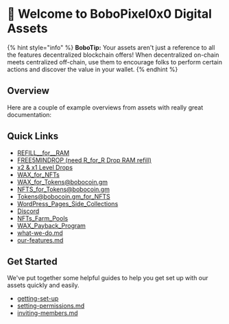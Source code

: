# 👋 Welcome to BoboPixel0x0 Digital Assets

{% hint style="info" %}
**BoboTip:** Your assets aren't just a reference to all the features decentralized blockchain offers! When decentralized on-chain meets centralized off-chain, use them to encourage folks to perform certain actions and discover the value in your wallet.
{% endhint %}

## Overview

Here are a couple of example overviews from assets with really great documentation:

## Quick Links

- [REFILL__for__RAM](overview/refill.md)
- [FREE5MINDROP (need R_for_R Drop RAM refill)](overview/f5md.md)
- [x2 & x1 Level Drops](overview/blendsnefty.md)
- [WAX_for_NFTs](overview/wfn.md)
- [WAX_for_Tokens@bobocoin.gm](overview/wfbt.md)
- [NFTS_for_Tokens@bobocoin.gm](overview/nft.md)
- [Tokens@bobocoin.gm_for_NFTS](overview/btfn.md)
- [WordPress_Pages_Side_Collections](overview/word.md)
- [Discord](overview/discord.md)
- [NFTs_Farm_Pools](overview/nfp.md)
- [WAX_Payback_Program](overview/wpp.md)
- [what-we-do.md](overview/what-we-do.md)
- [our-features.md](overview/our-features.md)

## Get Started

We've put together some helpful guides to help you get set up with our assets quickly and easily.

- [getting-set-up](fundamentals/getting-set-up/)
- [setting-permissions.md](fundamentals/getting-set-up/setting-permissions.md)
- [inviting-members.md](fundamentals/getting-set-up/inviting-members.md)
